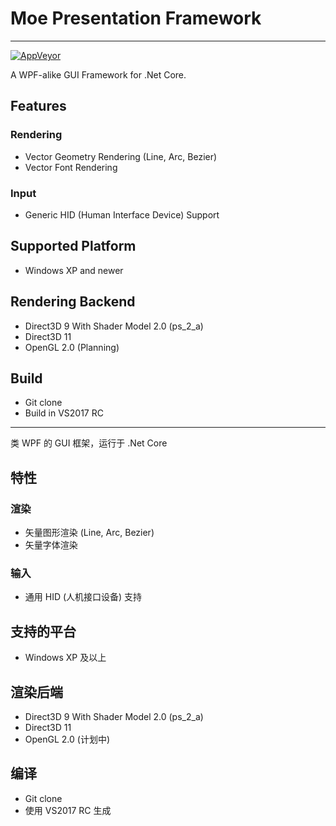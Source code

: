 # Moe Presentation Framework
---
[![AppVeyor](https://ci.appveyor.com/api/projects/status/nfr9hqhpi61372k2?svg=true)](https://ci.appveyor.com/project/sunnycase/mpf)

A WPF-alike GUI Framework for .Net Core.

## Features
### Rendering
- Vector Geometry Rendering (Line, Arc, Bezier)
- Vector Font Rendering

### Input
- Generic HID (Human Interface Device) Support

## Supported Platform
- Windows XP and newer

## Rendering Backend
- Direct3D 9 With Shader Model 2.0 (ps\_2\_a)
- Direct3D 11
- OpenGL 2.0 (Planning)

## Build
- Git clone
- Build in VS2017 RC

---
类 WPF 的 GUI 框架，运行于 .Net Core

## 特性
### 渲染
- 矢量图形渲染 (Line, Arc, Bezier)
- 矢量字体渲染

### 输入
- 通用 HID (人机接口设备) 支持

## 支持的平台
- Windows XP 及以上

## 渲染后端
- Direct3D 9 With Shader Model 2.0 (ps\_2\_a)
- Direct3D 11
- OpenGL 2.0 (计划中)

## 编译
- Git clone
- 使用 VS2017 RC 生成
